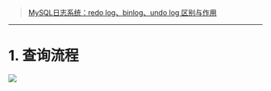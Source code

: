 > [MySQL日志系统：redo log、binlog、undo log 区别与作用](https://blog.csdn.net/u010002184/article/details/88526708)

---

# 1. 查询流程

![](https://gitee.com/dachuant/image/raw/master/picgo/20210311191116.png)

